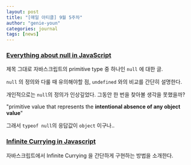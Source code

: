 ```yaml
---
layout: post
title: "[매일 아티클] 9월 5주차"
author: "genie-youn"
categories: journal
tags: [news]
---
```


### [Everything about null in JavaScript](https://dmitripavlutin.com/javascript-null/)
제목 그대로 자바스크립트의 primitive type 중 하나인 `null` 에 대한 글.

`null` 의 정의와 다룰 때 유의해야할 점, `undefined` 와의 비교를 간단히 설명한다.

개인적으로는 `null`의 정의가 인상깊었다. 그동안 한 번을 찾아볼 생각을 못했을까?

"primitive value that represents the **intentional absence of any object value**"

그래서 `typeof null`의 응답값이 `object` 이구나..

### [Infinite Currying in Javascript](https://medium.com/@seenarowhani95/infinite-currying-in-javascript-38400827e581)

자바스크립트에서 Infinite Currying 을 간단하게 구현하는 방법을 소개한다.
